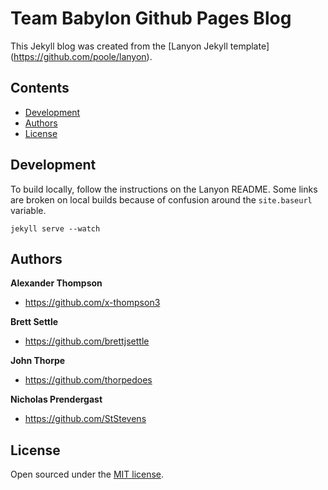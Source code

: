 # Team Babylon Github Pages Blog

This Jekyll blog was created from the [Lanyon Jekyll template] (https://github.com/poole/lanyon).

## Contents

- [Development](#development)
- [Authors](#authors)
- [License](#license)

## Development

To build locally, follow the instructions on the Lanyon README.  Some links are broken on local builds because of confusion around the `site.baseurl` variable.
```
jekyll serve --watch
```

## Authors

**Alexander Thompson**
- <https://github.com/x-thompson3>

**Brett Settle**
- <https://github.com/brettjsettle>

**John Thorpe**
- <https://github.com/thorpedoes>

**Nicholas Prendergast**
- <https://github.com/StStevens>

## License

Open sourced under the [MIT license](LICENSE.md).

